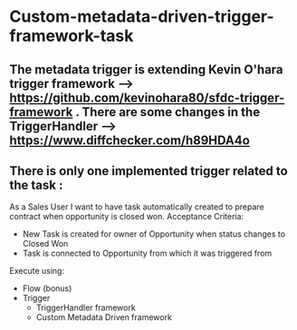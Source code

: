 # Custom-metadata-driven-trigger-framework-task
## The metadata trigger is extending Kevin O'hara trigger framework -->  https://github.com/kevinohara80/sfdc-trigger-framework . There are some changes in the TriggerHandler --> https://www.diffchecker.com/h89HDA4o
## There is only one implemented trigger related to the task :

As a Sales User I want to have task automatically created to prepare contract when opportunity is closed won.
Acceptance Criteria:
- New Task is created for owner of Opportunity when status changes to Closed Won
- Task is connected to Opportunity from which it was triggered from

Execute using:
- Flow (bonus)
- Trigger
    - TriggerHandler framework
    - Custom Metadata Driven framework
